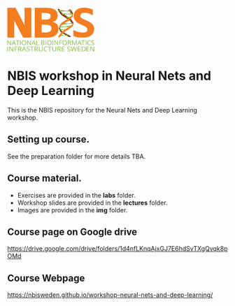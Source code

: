 [<img align="center" src="img/nbis.png" width="200" height="100" />](https://nbis.se)   
# NBIS workshop in Neural Nets and Deep Learning

This is the NBIS repository for the Neural Nets and Deep Learning workshop.

## Setting up course.

See the preparation folder for more details TBA.

## Course material.

* Exercises are provided in the **labs** folder.
* Workshop slides are provided in the **lectures** folder.
* Images are provided in the **img** folder.

## Course page on Google drive

https://drive.google.com/drive/folders/1d4nfLKnqAjxGJ7E6hdSvTXgQvqk8pOMd

## Course Webpage
https://nbisweden.github.io/workshop-neural-nets-and-deep-learning/
